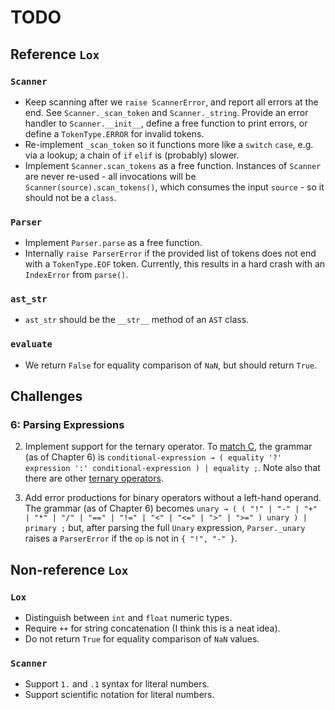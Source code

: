 # TODO

## Reference `Lox`

### `Scanner`

- Keep scanning after we `raise ScannerError`, and report all errors at the end.
See `Scanner._scan_token` and `Scanner._string`.
Provide an error handler to `Scanner.__init__`, define a free function to print errors, or define a `TokenType.ERROR` for invalid tokens.
- Re-implement `_scan_token` so it functions more like a `switch` `case`, e.g. via a lookup; a chain of `if` `elif` is (probably) slower.
- Implement `Scanner.scan_tokens` as a free function.
Instances of `Scanner` are never re-used - all invocations will be `Scanner(source).scan_tokens()`, which consumes the input `source` - so it should not be a `class`.

### `Parser`

- Implement `Parser.parse` as a free function.
- Internally `raise ParserError` if the provided list of tokens does not end with a `TokenType.EOF` token.
Currently, this results in a hard crash with an `IndexError` from `parse()`.

### `ast_str`

- `ast_str` should be the `__str__` method of an `AST` class.

### `evaluate`

- We return `False` for equality comparison of `NaN`, but should return `True`.

## Challenges

### 6: Parsing Expressions

2. Implement support for the ternary operator.
To [match C](https://en.cppreference.com/w/cpp/language/operator_precedence), the grammar (as of Chapter 6) is `conditional-expression → ( equality '?' expression ':' conditional-expression ) | equality ;`.
Note also that there are other [ternary operators](https://en.wikipedia.org/wiki/Ternary_operation).

3. Add error productions for binary operators without a left-hand operand.
The grammar (as of Chapter 6) becomes `unary → ( ( "!" | "-" | "+" | "*" | "/" | "==" | "!=" | "<" | "<=" | ">" | ">=" ) unary ) | primary ;` but, after parsing the full `Unary` expression, `Parser._unary` raises a `ParserError` if the `op` is not in `{ "!", "-" }`.

## Non-reference `Lox`

### `Lox`

- Distinguish between `int` and `float` numeric types.
- Require `++` for string concatenation (I think this is a neat idea).
- Do not return `True` for equality comparison of `NaN` values.

### `Scanner`

- Support `1.` and `.1` syntax for literal numbers.
- Support scientific notation for literal numbers.

